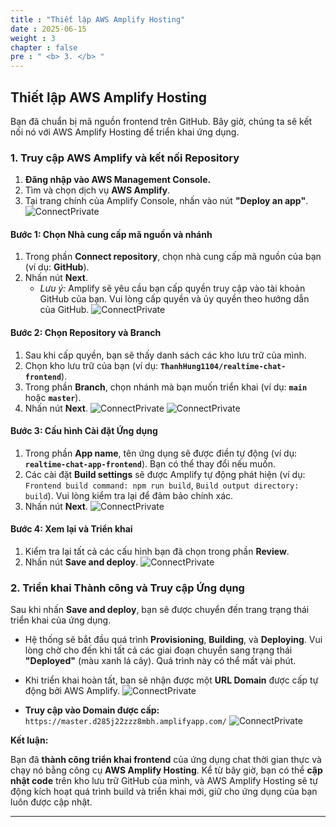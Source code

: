 ```yaml
---
title : "Thiết lập AWS Amplify Hosting"
date : 2025-06-15
weight : 3 
chapter : false
pre : " <b> 3. </b> "
---
```


## **Thiết lập AWS Amplify Hosting**

Bạn đã chuẩn bị mã nguồn frontend trên GitHub. Bây giờ, chúng ta sẽ kết nối nó với AWS Amplify Hosting để triển khai ứng dụng.

### **1. Truy cập AWS Amplify và kết nối Repository**

1.  **Đăng nhập vào AWS Management Console.**
2.  Tìm và chọn dịch vụ **AWS Amplify**.
3.  Tại trang chính của Amplify Console, nhấn vào nút **"Deploy an app"**.
![ConnectPrivate](/images/ah_1.png) 

#### **Bước 1: Chọn Nhà cung cấp mã nguồn và nhánh**

1.  Trong phần **Connect repository**, chọn nhà cung cấp mã nguồn của bạn (ví dụ: **GitHub**).
2.  Nhấn nút **Next**.
    * *Lưu ý:* Amplify sẽ yêu cầu bạn cấp quyền truy cập vào tài khoản GitHub của bạn. Vui lòng cấp quyền và ủy quyền theo hướng dẫn của GitHub.
  ![ConnectPrivate](/images/ah_2.png) 

#### **Bước 2: Chọn Repository và Branch**

1.  Sau khi cấp quyền, bạn sẽ thấy danh sách các kho lưu trữ của mình.
2.  Chọn kho lưu trữ của bạn (ví dụ: **`ThanhHung1104/realtime-chat-frontend`**).
3.  Trong phần **Branch**, chọn nhánh mà bạn muốn triển khai (ví dụ: **`main`** hoặc **`master`**).
4.  Nhấn nút **Next**.
    ![ConnectPrivate](/images/ah_3.png) 
    ![ConnectPrivate](/images/ah_4.png) 

#### **Bước 3: Cấu hình Cài đặt Ứng dụng**

1.  Trong phần **App name**, tên ứng dụng sẽ được điền tự động (ví dụ: **`realtime-chat-app-frontend`**). Bạn có thể thay đổi nếu muốn.
2.  Các cài đặt **Build settings** sẽ được Amplify tự động phát hiện (ví dụ: `Frontend build command: npm run build`, `Build output directory: build`). Vui lòng kiểm tra lại để đảm bảo chính xác.
3.  Nhấn nút **Next**.
    ![ConnectPrivate](/images/ah_5.png) 

#### **Bước 4: Xem lại và Triển khai**

1.  Kiểm tra lại tất cả các cấu hình bạn đã chọn trong phần **Review**.
2.  Nhấn nút **Save and deploy**.
    ![ConnectPrivate](/images/ah_6.png) 

### **2. Triển khai Thành công và Truy cập Ứng dụng**

Sau khi nhấn **Save and deploy**, bạn sẽ được chuyển đến trang trạng thái triển khai của ứng dụng.

* Hệ thống sẽ bắt đầu quá trình **Provisioning**, **Building**, và **Deploying**. Vui lòng chờ cho đến khi tất cả các giai đoạn chuyển sang trạng thái **"Deployed"** (màu xanh lá cây). Quá trình này có thể mất vài phút.
* Khi triển khai hoàn tất, bạn sẽ nhận được một **URL Domain** được cấp tự động bởi AWS Amplify.
    ![ConnectPrivate](/images/ah_7.png) 

* **Truy cập vào Domain được cấp:** `https://master.d285j22zzz8mbh.amplifyapp.com/`
    ![ConnectPrivate](/images/ah_8.png) 

**Kết luận:**

Bạn đã **thành công triển khai frontend** của ứng dụng chat thời gian thực và chạy nó bằng công cụ **AWS Amplify Hosting**. Kể từ bây giờ, bạn có thể **cập nhật code** trên kho lưu trữ GitHub của mình, và AWS Amplify Hosting sẽ tự động kích hoạt quá trình build và triển khai mới, giữ cho ứng dụng của bạn luôn được cập nhật.

---